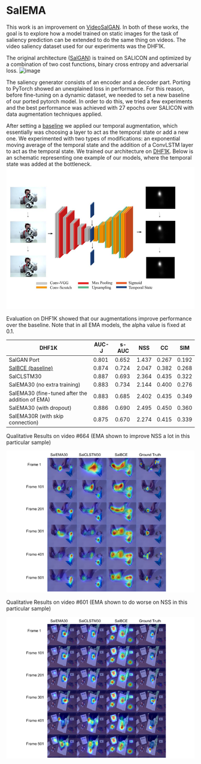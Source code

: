 # SalEMA

This work is an improvement on [VideoSalGAN](https://github.com/imatge-upc/saliency-2018-videosalgan).
In both of these works, the goal is to explore how a model trained on static images for the task of saliency prediction can be extended to do the same thing on videos. The video saliency dataset used for our experiments was the DHF1K.

The original architecture ([SalGAN](https://imatge-upc.github.io/saliency-salgan-2017/)) is trained on SALICON and optimized by a combination of two cost functions, binary cross entropy and adversarial loss. 
![image](https://raw.githubusercontent.com/imatge-upc/saliency-salgan-2017/junting/figs/fullarchitecture.jpg?token=AFOjyaH8cuBFWpldWWzo_TKVB-zekfxrks5Yc4NQwA%3D%3D)

The saliency generator consists of an encoder and a decoder part. Porting to PyTorch showed an unexplained loss in performance. For this reason, before fine-tuning on a dynamic dataset, we needed to set a new baseline of our ported pytorch model. In order to do this, we tried a few experiments and the best performance was achieved with 27 epochs over SALICON with data augmentation techniques applied. 

After setting a [baseline](https://github.com/juanjo3ns/SalBCE) we applied our temporal augmentation, which essentially was choosing a layer to act as the temporal state or add a new one. We experimented with two types of modifications: an exponential moving average of the temporal state and the addition of a ConvLSTM layer to act as the temporal state. We trained our architecture on [DHF1K](https://github.com/wenguanwang/DHF1K). Below is an schematic representing one example of our models, where the temporal state was added at the bottleneck.
![TemporalEDmodel](https://raw.githubusercontent.com/Linardos/SalEMA/gh-pages/TemporalEDmodel.jpg)

Evaluation on DHF1K showed that our augmentations improve performance over the baseline. Note that in all EMA models, the alpha value is fixed at 0.1.

| DHF1K	| AUC-J	| s-AUC	| NSS	| CC | SIM |
| ----- | ----- | ----- | --- | -- | --- |
| SalGAN Port | 0.801	| 0.652	| 1.437	| 0.267	| 0.192 |
| [SalBCE (baseline)](https://github.com/juanjo3ns/SalBCE)| 0.874	| 0.724	| 2.047	| 0.382	| 0.268 |
| SalCLSTM30 | 0.887 | 0.693 | 2.364 |0.435|	0.322|
| SalEMA30 (no extra training) |	0.883	| 0.734 |	2.144	| 0.400 |	0.276 |
| SalEMA30 (fine-tuned after the addition of EMA) | 0.883 |	0.685 |	2.402 |	0.435 |	0.349 |
| SalEMA30 (with dropout) | 0.886	| 0.690	| 2.495	| 0.450	| 0.360 |
| SalEMA30R (with skip connection) |	0.875 |	0.670 |	2.274	| 0.415	| 0.339 |

Qualitative Results on video #664 (EMA shown to improve NSS a lot in this particular sample)

![QResults](https://raw.githubusercontent.com/Linardos/SalEMA/gh-pages/QResultsEMA.png)

Qualitative Results on video #601 (EMA shown to do worse on NSS in this particular sample)

![QResults](https://raw.githubusercontent.com/Linardos/SalEMA/gh-pages/QResultsCLSTM.png)
